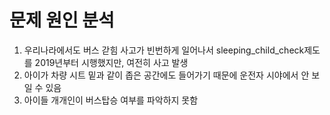 # 문제 원인 분석

1. 우리나라에서도 버스 갇힘 사고가 빈번하게 일어나서 sleeping_child_check제도를 2019년부터 시행했지만, 여전히 사고 발생
2. 아이가 차량 시트 밑과 같이 좁은 공간에도 들어가기 때문에 운전자 시야에서 안 보일 수 있음
3. 아이들 개개인이 버스탑승 여부를 파악하지 못함
